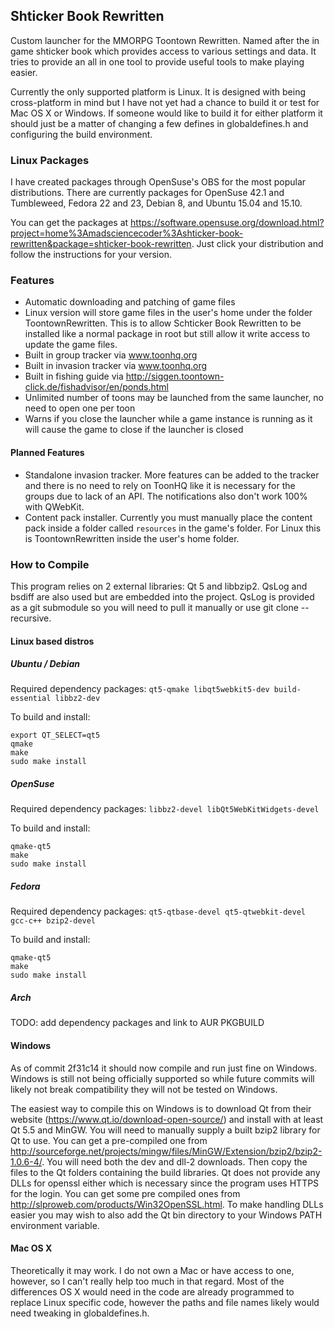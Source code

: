 ## Shticker Book Rewritten

Custom launcher for the MMORPG Toontown Rewritten.  Named after the in game shticker book which provides access to various settings and data.  It tries to provide an all in one tool to provide useful tools to make playing easier.

Currently the only supported platform is Linux.  It is designed with being cross-platform in mind but I have not yet had a chance to build it or test for Mac OS X or Windows.  If someone would like to build it for either platform it should just be a matter of changing a few defines in globaldefines.h and configuring the build environment.

### Linux Packages

I have created packages through OpenSuse's OBS for the most popular distributions.  There are currently packages for OpenSuse 42.1 and Tumbleweed, Fedora 22 and 23, Debian 8, and Ubuntu 15.04 and 15.10.

You can get the packages at https://software.opensuse.org/download.html?project=home%3Amadsciencecoder%3Ashticker-book-rewritten&package=shticker-book-rewritten.  Just click your distribution and follow the instructions for your version.

### Features

* Automatic downloading and patching of game files
* Linux version will store game files in the user's home under the folder ToontownRewritten.  This is to allow Schticker Book Rewritten to be installed like a normal package in root but still allow it write access to update the game files.
* Built in group tracker via www.toonhq.org
* Built in invasion tracker via www.toonhq.org
* Built in fishing guide via http://siggen.toontown-click.de/fishadvisor/en/ponds.html
* Unlimited number of toons may be launched from the same launcher, no need to open one per toon
* Warns if you close the launcher while a game instance is running as it will cause the game to close if the launcher is closed

#### Planned Features

* Standalone invasion tracker.  More features can be added to the tracker and there is no need to rely on ToonHQ like it is necessary for the groups due to lack of an API.  The notifications also don't work 100% with QWebKit.
* Content pack installer.  Currently you must manually place the content pack inside a folder called `resources` in the game's folder.  For Linux this is ToontownRewritten inside the user's home folder.

### How to Compile

This program relies on 2 external libraries: Qt 5 and libbzip2.  QsLog and bsdiff are also used but are embedded into the project.  QsLog is provided as a git submodule so you will need to pull it manually or use git clone --recursive.

#### Linux based distros

##### Ubuntu / Debian

Required dependency packages: `qt5-qmake libqt5webkit5-dev build-essential libbz2-dev`

To build and install:
```
export QT_SELECT=qt5
qmake
make
sudo make install
```

##### OpenSuse

Required dependency packages: `libbz2-devel libQt5WebKitWidgets-devel`

To build and install:
```
qmake-qt5
make
sudo make install
````

##### Fedora

Required dependency packages: `qt5-qtbase-devel qt5-qtwebkit-devel gcc-c++ bzip2-devel`

To build and install:
```
qmake-qt5
make
sudo make install
````

##### Arch

TODO: add dependency packages and link to AUR PKGBUILD

#### Windows

As of commit 2f31c14 it should now compile and run just fine on Windows.  Windows is still not being officially supported so while future commits will likely not break compatibility they will not be tested on Windows.

The easiest way to compile this on Windows is to download Qt from their website (https://www.qt.io/download-open-source/) and install with at least Qt 5.5 and MinGW.  You will need to manually supply a built bzip2 library for Qt to use.  You can get a pre-compiled one from http://sourceforge.net/projects/mingw/files/MinGW/Extension/bzip2/bzip2-1.0.6-4/.  You will need both the dev and dll-2 downloads.  Then copy the files to the Qt folders containing the build libraries.  Qt does not provide any DLLs for openssl either which is necessary since the program uses HTTPS for the login.  You can get some pre compiled ones from http://slproweb.com/products/Win32OpenSSL.html.  To make handling DLLs easier you may wish to also add the Qt bin directory to your Windows PATH environment variable.

#### Mac OS X

Theoretically it may work.  I do not own a Mac or have access to one, however, so I can't really help too much in that regard.  Most of the differences OS X would need in the code are already programmed to replace Linux specific code, however the paths and file names likely would need tweaking in globaldefines.h. 
